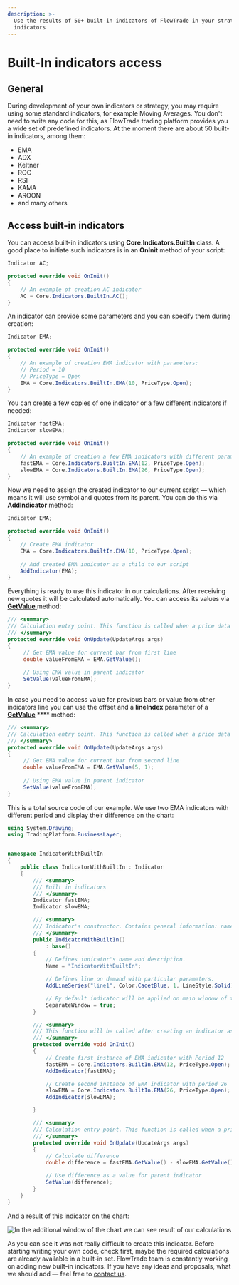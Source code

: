 ```yaml
---
description: >-
  Use the results of 50+ built-in indicators of FlowTrade in your strategies and
  indicators
---
```


# Built-In indicators access

## General

During development of your own indicators or strategy, you may require using some standard indicators, for example Moving Averages. You don't need to write any code for this, as FlowTrade trading platform provides you a wide set of predefined indicators. At the moment there are about 50 built-in indicators, among them:&#x20;

* EMA
* ADX
* Keltner
* ROC
* RSI
* KAMA
* AROON
* and many others

## Access built-in indicators

You can access built-in indicators using **Core.Indicators.BuiltIn** class. A good place to initiate such indicators is in an **OnInit** method of your script:

```csharp
Indicator AC;

protected override void OnInit()
{
    // An example of creation AC indicator
    AC = Core.Indicators.BuiltIn.AC();                
}
```

An indicator can provide some parameters and you can specify them during creation:

```csharp
Indicator EMA;

protected override void OnInit()
{
    // An example of creation EMA indicator with parameters: 
    // Period = 10
    // PriceType = Open
    EMA = Core.Indicators.BuiltIn.EMA(10, PriceType.Open);         
}
```

You can create a few copies of one indicator or a few different indicators if needed:

```csharp
Indicator fastEMA;
Indicator slowEMA;

protected override void OnInit()
{
    // An example of creation a few EMA indicators with different parameters     
    fastEMA = Core.Indicators.BuiltIn.EMA(12, PriceType.Open);         
    slowEMA = Core.Indicators.BuiltIn.EMA(26, PriceType.Open);         
}
```

Now we need to assign the created indicator to our current script — which means it will use symbol and quotes from its parent. You can do this via **AddIndicator** method:

```csharp
Indicator EMA;

protected override void OnInit()
{
    // Create EMA indicator
    EMA = Core.Indicators.BuiltIn.EMA(10, PriceType.Open);
             
    // Add created EMA indicator as a child to our script
    AddIndicator(EMA);
}
```

Everything is ready to use this indicator in our calculations. After receiving new quotes it will be calculated automatically. You can access its values via [**GetValue** ](http://api.flowtrade.com/docs/TradingPlatform.BusinessLayer.Indicator.html#TradingPlatform\_BusinessLayer\_Indicator\_GetValue\_System\_Int32\_System\_Int32\_TradingPlatform\_BusinessLayer\_SeekOriginHistory\_)method:

```csharp
/// <summary>
/// Calculation entry point. This function is called when a price data updates. 
/// </summary>
protected override void OnUpdate(UpdateArgs args)
{
     // Get EMA value for current bar from first line
     double valueFromEMA = EMA.GetValue();
     
     // Using EMA value in parent indicator
     SetValue(valueFromEMA);            
}
```

In case you need to access value for previous bars or value from other indicators line you can use the offset and a **lineIndex** parameter of a [**GetValue**](http://api.flowtrade.com/docs/TradingPlatform.BusinessLayer.Indicator.html#TradingPlatform\_BusinessLayer\_Indicator\_GetValue\_System\_Int32\_System\_Int32\_TradingPlatform\_BusinessLayer\_SeekOriginHistory\_) **** method:

```csharp
/// <summary>
/// Calculation entry point. This function is called when a price data updates. 
/// </summary>
protected override void OnUpdate(UpdateArgs args)
{
     // Get EMA value for current bar from second line
     double valueFromEMA = EMA.GetValue(5, 1);
     
     // Using EMA value in parent indicator
     SetValue(valueFromEMA);            
}
```

This is a total source code of our example. We use two EMA indicators with different period and display their difference on the chart:

```csharp
using System.Drawing;
using TradingPlatform.BusinessLayer;


namespace IndicatorWithBuiltIn
{   
	public class IndicatorWithBuiltIn : Indicator
    {
        /// <summary>
        /// Built in indicators
        /// </summary>
        Indicator fastEMA;
        Indicator slowEMA;

        /// <summary>
        /// Indicator's constructor. Contains general information: name, description, LineSeries etc. 
        /// </summary>
        public IndicatorWithBuiltIn()
            : base()
        {
            // Defines indicator's name and description.
            Name = "IndicatorWithBuiltIn";

            // Defines line on demand with particular parameters.
            AddLineSeries("line1", Color.CadetBlue, 1, LineStyle.Solid);

            // By default indicator will be applied on main window of the chart
            SeparateWindow = true;
        }

        /// <summary>
        /// This function will be called after creating an indicator as well as after its input params reset or chart (symbol or timeframe) updates.
        /// </summary>
        protected override void OnInit()
        {
            // Create first instance of EMA indicator with Period 12
            fastEMA = Core.Indicators.BuiltIn.EMA(12, PriceType.Open);
            AddIndicator(fastEMA);

            // Create second instance of EMA indicator with period 26
            slowEMA = Core.Indicators.BuiltIn.EMA(26, PriceType.Open);
            AddIndicator(slowEMA);

        }

        /// <summary>
        /// Calculation entry point. This function is called when a price data updates. 
        /// </summary>
        protected override void OnUpdate(UpdateArgs args)
        {
            // Calculate difference
            double difference = fastEMA.GetValue() - slowEMA.GetValue();

            // Use difference as a value for parent indicator
            SetValue(difference);
        }
    }
}

```

And a result of this indicator on the chart:

![In the additional window of the chart we can see result of our calculations](../.gitbook/assets/result.png)

As you can see it was not really difficult to create this indicator. Before starting writing your own code, check first, maybe the required calculations are already available in a built-in set. FlowTrade team is constantly working on adding new built-in indicators. If you have any ideas and proposals, what we should add — feel free to [contact us](https://www.flowtrade.com/contact-us).
